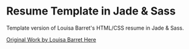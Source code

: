 # Resume Template in Jade & Sass

Template version of Louisa Barret's HTML/CSS resume in Jade & Sass. 

[Original Work by Louisa Barret Here](https://louisabarrett.github.io/resume/)

